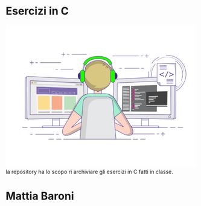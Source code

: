# Esercizi in C
![xd](coding-freak.gif)
la repository ha lo scopo ri archiviare gli esercizi in C fatti in classe.


# Mattia Baroni
